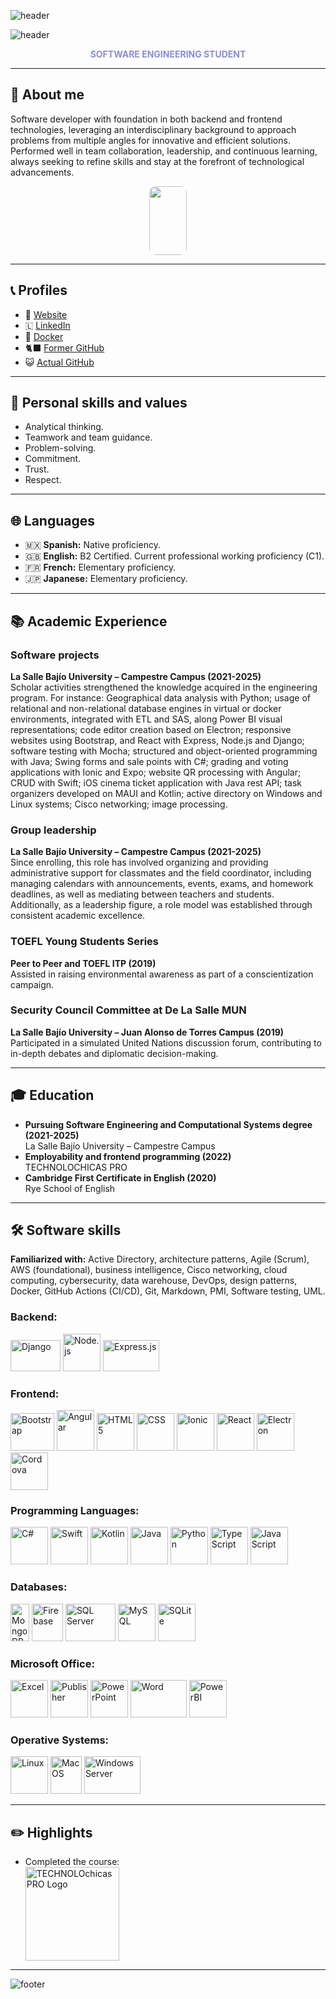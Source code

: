 ![header](https://capsule-render.vercel.app/api?type=wave&color=617095&height=200&desc=Saludos%20🎉,%20soy%20%7C%20Greetings%20🧋,%20I%20am%20%7C%20Bonjour%20🥖,%20je%20suis%20%7C%20こんにちは私は%20🍜&fontSize=20&fontColor=FFFFFF&descAlign=58&descAlignY=25&fontAlignY=30)

![header](https://capsule-render.vercel.app/api?type=venom&height=200&text=Cecilia%20Peña&fontSize=70&color=0:617095,100:8a8fcf&fontColor=FFFFFF&stroke=8a8fcf&strokeWidth=2.2)

<p align="center">
  <strong style="color: #8a8FCF;">SOFTWARE ENGINEERING STUDENT</strong>
</p>

---

## 📝 About me

Software developer with foundation in both backend and frontend technologies, leveraging an interdisciplinary background to approach problems from multiple angles for innovative and efficient solutions. Performed well in team collaboration, leadership, and continuous learning, always seeking to refine skills and stay at the forefront of technological advancements.
  
  <div align="center">
    <img src="https://github.com/user-attachments/assets/5d5901c9-7f81-4f83-8acc-c6e4dc86b4a2" style="width: 60px; height: 110px; border-radius: 10px;">
  </div>
  
---

## 📞 Profiles
- 🛜 [Website](https://ceciliasw.github.io/)
-  🇱 [LinkedIn](https://www.linkedin.com/in/ceciliasw)
- 🐳 [Docker](https://hub.docker.com/u/ceciliasw)
- 🐈‍⬛ [Former GitHub](https://github.com/CeciliaSW)
- 😺 [Actual GitHub](https://github.com/CeciliaCode)
  
---

## 🧠 Personal skills and values
- Analytical thinking.
- Teamwork and team guidance.
- Problem-solving.
- Commitment.
- Trust.
- Respect.

---

## 🌐 Languages
- 🇲🇽 **Spanish:** Native proficiency.
- 🇬🇧 **English:** B2 Certified. Current professional working proficiency (C1).
- 🇫🇷 **French:** Elementary proficiency.
- 🇯🇵 **Japanese:** Elementary proficiency.

---

## 📚 Academic Experience

### Software projects
**La Salle Bajío University – Campestre Campus (2021-2025)**  
Scholar activities strengthened the knowledge acquired in the engineering program. For instance: Geographical data analysis with Python; usage of relational and non-relational database engines in virtual or docker environments, integrated with ETL and SAS, along Power BI visual representations; code editor creation based on Electron; responsive websites using Bootstrap, and React with Express, Node.js and Django; software testing with Mocha; structured and object-oriented programming with Java; Swing forms and sale points with C#; grading and voting applications with Ionic and Expo; website QR processing with Angular; CRUD with Swift; iOS cinema ticket application with Java rest API; task organizers developed on MAUI and Kotlin; active directory on Windows and Linux systems; Cisco networking; image processing.

### Group leadership
**La Salle Bajío University – Campestre Campus (2021-2025)**  
Since enrolling, this role has involved organizing and providing administrative support for classmates and the field coordinator, including managing calendars with announcements, events, exams, and homework deadlines, as well as mediating between teachers and students. Additionally, as a leadership figure, a role model was established through consistent academic excellence.

### TOEFL Young Students Series
**Peer to Peer and TOEFL ITP (2019)**  
Assisted in raising environmental awareness as part of a conscientization campaign.

### Security Council Committee at De La Salle MUN
**La Salle Bajío University – Juan Alonso de Torres Campus (2019)**  
Participated in a simulated United Nations discussion forum, contributing to in-depth debates and diplomatic decision-making.

---

## 🎓 Education
- **Pursuing Software Engineering and Computational Systems degree (2021-2025)**  
  La Salle Bajío University – Campestre Campus
- **Employability and frontend programming (2022)**  
  TECHNOLOCHICAS PRO
- **Cambridge First Certificate in English (2020)**  
  Rye School of English

---

## 🛠️ Software skills
**Familiarized with:** Active Directory, architecture patterns, Agile (Scrum), AWS (foundational), business intelligence, Cisco networking, cloud computing, cybersecurity, data warehouse, DevOps, design patterns, Docker, GitHub Actions (CI/CD), Git, Markdown, PMI, Software testing, UML.
  
### Backend:
<div>
  <img src="https://1000marcas.net/wp-content/uploads/2021/06/Django-Logo.png" width="80" height="50" alt="Django" />
   <img src="https://upload.wikimedia.org/wikipedia/commons/d/d9/Node.js_logo.svg" width="60" height="60" alt="Node.js" />
  <img src="https://upload.wikimedia.org/wikipedia/commons/thumb/6/64/Expressjs.png/1200px-Expressjs.png" width="90" height="50" alt="Express.js" />
</div>

### Frontend:
<div>
  <img src="https://upload.wikimedia.org/wikipedia/commons/thumb/b/b2/Bootstrap_logo.svg/800px-Bootstrap_logo.svg.png" width="70" height="60" alt="Bootstrap" />
  <img src="https://angular.io/assets/images/logos/angular/angular.svg" width="60" height="65" alt="Angular" />
  <img src="https://logos-download.com/wp-content/uploads/2017/07/HTML5_badge.png" width="60" height="60" alt="HTML5" />
   <img src="https://cdn1.iconfinder.com/data/icons/logotypes/32/badge-css-3-512.png" width="60" height="60" alt="CSS" />
  <img src="https://ionicacademy.com/wp-content/uploads/2017/06/ionic-logo-portrait.png" width="60" height="60" alt="Ionic" />
  <img src="https://upload.wikimedia.org/wikipedia/commons/a/a7/React-icon.svg" width="60" height="60" alt="React" />
   <img src="https://upload.wikimedia.org/wikipedia/commons/thumb/9/91/Electron_Software_Framework_Logo.svg/1200px-Electron_Software_Framework_Logo.svg.png" width="60" height="60" alt="Electron" />
   <img src="https://cordova.apache.org/static/img/cordova_bot.png" width="60" height="60" alt="Cordova" />
</div>

### Programming Languages:
<div>
  <img src="https://seeklogo.com/images/C/csharp-logo-58C6C6F67A-seeklogo.com.png" width="60" height="60" alt="C#" />
  <img src="https://cdn.worldvectorlogo.com/logos/swift-15.svg" width="60" height="60" alt="Swift" />
    <img src="https://upload.wikimedia.org/wikipedia/commons/thumb/7/74/Kotlin_Icon.png/1200px-Kotlin_Icon.png" width="60" height="60" alt="Kotlin" />
     <img src="https://cdn4.iconfinder.com/data/icons/logos-and-brands/512/181_Java_logo_logos-512.png" width="60" height="60" alt="Java" />
   <img src="https://upload.wikimedia.org/wikipedia/commons/thumb/c/c3/Python-logo-notext.svg/1024px-Python-logo-notext.svg.png" width="60" height="60" alt="Python" />
   
  <img src="https://upload.wikimedia.org/wikipedia/commons/thumb/4/4c/Typescript_logo_2020.svg/512px-Typescript_logo_2020.svg.png" width="60" height="60" alt="TypeScript" />
  <img src="https://cdn.worldvectorlogo.com/logos/javascript-1.svg" width="60" height="60" alt="JavaScript" />
</div>

### Databases:
<div>
  <img src="https://seeklogo.com/images/M/mongodb-logo-655F7D542D-seeklogo.com.png" width="30" height="60" alt="MongoDB" />
  <img src="https://seeklogo.com/images/F/firebase-logo-402F407EE0-seeklogo.com.png" width="50" height="60" alt="Firebase" />
  <img src="https://upload.wikimedia.org/wikipedia/commons/8/87/Sql_data_base_with_logo.png" width="80" height="60" alt="SQL Server" />
  <img src="https://download.logo.wine/logo/MySQL/MySQL-Logo.wine.png" width="60" height="60" alt="MySQL" />
  <img src="https://upload.wikimedia.org/wikipedia/commons/thumb/3/38/SQLite370.svg/1200px-SQLite370.svg.png" width="60" height="60" alt="SQLite" />

</div>

### Microsoft Office:
<div>
  <img src="https://upload.wikimedia.org/wikipedia/commons/thumb/7/73/Microsoft_Excel_2013-2019_logo.svg/2048px-Microsoft_Excel_2013-2019_logo.svg.png" width="60" height="60" alt="Excel" />
  <img src="https://upload.wikimedia.org/wikipedia/commons/e/e3/Microsoft_Publisher_2013-2019_logo.svg" width="60" height="60" alt="Publisher" />
  <img src="https://cdn.worldvectorlogo.com/logos/microsoft-powerpoint-2013.svg" width="60" height="60" alt="PowerPoint" />
<img src="https://1000marcas.net/wp-content/uploads/2019/12/Logo-Microsoft-Word.png" width="90" height="60" alt="Word" />
<img src="https://upload.wikimedia.org/wikipedia/commons/thumb/c/cf/New_Power_BI_Logo.svg/1200px-New_Power_BI_Logo.svg.png" width="60" height="60" alt="PowerBI" />
</div>

### Operative Systems:
<div>
  <img src="https://upload.wikimedia.org/wikipedia/commons/thumb/3/35/Tux.svg/800px-Tux.svg.png" width="60" height="60" alt="Linux" />
  <img src="https://upload.wikimedia.org/wikipedia/commons/1/1b/Apple_logo_grey.svg" width="50" height="60" alt="MacOS" />
  <img src="https://www.infoadcom.com/wp-content/uploads/2017/10/windows-server-logo.png" width="90" height="60" alt="Windows Server" />
</div>

---

## ✏️ Highlights
- Completed the course: <div>
  <img src="https://technolochicas.org/templatesitio/assets/img/logo-color-high.png" width="150" alt="TECHNOLOchicas PRO Logo" />
</div> 

---

![footer](https://capsule-render.vercel.app/api?type=waving&section=footer&height=130&animation=twinkling&desc=📢%20cecilia.pena.sotware@gmail.com&descAlign=20&descAlignY=85&descsize=10&color=gradient&customColorList=25,14)
